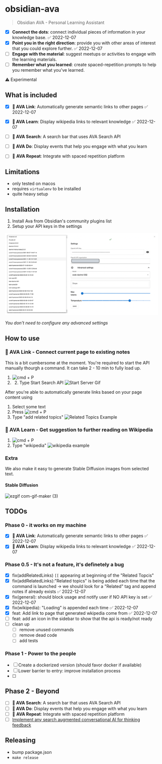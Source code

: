 # obsidian-ava

> Obsidian AVA - Personal Learning Assistant

- [x] **Connect the dots**: connect individual pieces of information in your knowledge base. ✅ 2022-12-07
- [x] **Point you in the right direction**: provide you with other areas of interest that you could explore further. ✅ 2022-12-07
- [ ]   **Engage with the material**: suggest meetups or activities to engage with the learning materials.
- [ ]   **Remember what you learned**: create spaced-repetition prompts to help you remember what you've learned.

⚠️ Experimental

## What is included

- [x] **🧙 AVA Link**: Automatically generate semantic links to other pages ✅ 2022-12-07
- [x] **🧙 AVA Learn**: Display wikipedia links to relevant knowledge ✅ 2022-12-07
- [ ] **🧙 AVA Search**: A search bar that uses AVA Search API
- [ ] **🧙 AVA Do**: Display events that help you engage with what you learn
- [ ] 🧙 **AVA Repeat**: Integrate with spaced repetition platform


## Limitations

- only tested on macos
- requires `virtualenv` to be installed
- quite heavy setup


## Installation

1. Install Ava from Obsidian's community plugins list 
2. Setup your API keys in the settings 

![settings](./docs/settings.png)

*You don't need to configure any advanced settings*

## How to use 


### 🧙 AVA Link - Connect current page to existing notes
This is a bit cumbersome at the moment. You're required to start the API manually thourgh a command. It can take 2 - 10 min to fully load up.

1. <img  alt="cmd" src="https://upload.wikimedia.org/wikipedia/commons/thumb/8/8b/Looped_square_on_white_background.svg/560px-Looped_square_on_white_background.svg.png?20071209071920" width="16" height="16"> + P 
2. 2. Type Start Search API
![Start Server Gif](https://im2.ezgif.com/tmp/ezgif-2-d2ef5ddcdd.gif)

After you're able to automatically generate links based on your page content using
1. Select some text
2. Press <img  alt="cmd" src="https://upload.wikimedia.org/wikipedia/commons/thumb/8/8b/Looped_square_on_white_background.svg/560px-Looped_square_on_white_background.svg.png?20071209071920" width="16" height="16"> + P 
3. Type "add related topics"
![Related Topics Example](https://im2.ezgif.com/tmp/ezgif-2-cd3767184b.gif)

### 🧙 AVA Learn - Get suggestion to further reading on Wikipedia 
1. <img  alt="cmd" src="https://upload.wikimedia.org/wikipedia/commons/thumb/8/8b/Looped_square_on_white_background.svg/560px-Looped_square_on_white_background.svg.png?20071209071920" width="16" height="16"> + P 
2. Type "wikipedia"
![wikipedia example](https://im3.ezgif.com/tmp/ezgif-3-573ca1c494.gif)


### Extra

We also make it easy to generate Stable Diffusion images from selected text.

#### Stable Diffusion

![ezgif com-gif-maker (3)](https://user-images.githubusercontent.com/25003283/201516129-fa109c45-ce3b-4a34-93be-09750c07fc93.gif)



## TODOs

### Phase 0 - it works on my machine
- [x] **🧙 AVA Link**: Automatically generate semantic links to other pages ✅ 2022-12-07
- [x] **🧙 AVA Learn**: Display wikipedia links to relevant knowledge ✅ 2022-12-07

### Phase 0.5 - It's not a feature, it's definetely a bug

- [x] fix(addRelatedLinks) `[[` appearing at beginning of the "Related Topcis"
- [x] fix(addRelatedLinks):"Related topics" is being added each time that the command is launched -> we should look for a "Related" tag and append notes if already exists ✅ 2022-12-07
- [x] fix(general): should block usage and notify user if  NO API key is set ✅ 2022-12-07
- [x] fix(wikipedia):  "Loading" is appended each time ✅ 2022-12-07
- [x] feat: Add link to page that generated wkipedia come from ✅ 2022-12-07
- [ ] feat: add an icon in the sidebar to show that the api is ready/not ready
- [ ] clean up
	- [ ] remove unused commands
	- [ ] remove dead code
	- [ ] add tests
	
### Phase 1 - Power to the people
- [ ] Create a dockerized version (should favor docker if available)
- [ ] Lower barrier to entry: improve installation process
- [ ] 

## Phase 2 - Beyond
- [ ] **🧙 AVA Search**: A search bar that uses AVA Search API
- [ ] **🧙 AVA Do**: Display events that help you engage with what you learn
- [ ] 🧙 **AVA Repeat**: Integrate with spaced repetition platform
- [ ] [Implement any search augmented conversational AI for thinking feedback](https://louis030195.medium.com/deploy-seeker-search-augmented-conversational-ai-on-kubernetes-in-5-minutes-81a61aa4e749)
## Releasing

- bump package.json
- `make release`

